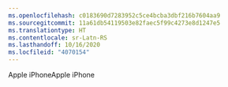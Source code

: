 ```yaml
---
ms.openlocfilehash: c0183690d7283952c5ce4bcba3dbf216b7604aa9
ms.sourcegitcommit: 11a61db54119503e82faec5f99c4273e8d1247e5
ms.translationtype: HT
ms.contentlocale: sr-Latn-RS
ms.lasthandoff: 10/16/2020
ms.locfileid: "4070154"
---
```

<span data-ttu-id="1fe6f-101">Apple iPhone</span><span class="sxs-lookup"><span data-stu-id="1fe6f-101">Apple iPhone</span></span>